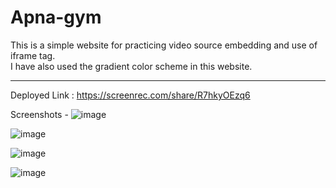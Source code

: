 # Apna-gym

This is a simple website for practicing video source embedding and use of iframe tag.<br>
I have also used the gradient color scheme in this website.<br> <hr>


Deployed Link : https://screenrec.com/share/R7hkyOEzq6

Screenshots - 
![image](https://github.com/koustavmoitra/Apna-gym/assets/78336764/06a3f63e-5ac2-4482-ae57-3cadb32d0cee)

![image](https://github.com/koustavmoitra/Apna-gym/assets/78336764/a67db5d7-2f35-45fd-8f2f-d7c40e8bb434)

![image](https://github.com/koustavmoitra/Apna-gym/assets/78336764/5612a534-9d63-455e-b921-c92ac14d7de2)

![image](https://github.com/koustavmoitra/Apna-gym/assets/78336764/363aee8e-5c5d-48e8-9013-06f123a764a7)



